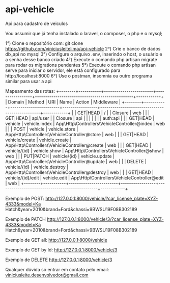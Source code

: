 # api-vehicle
Api para cadastro de veiculos

Vou assumir que já tenha instalado o laravel, o composer, o php e o mysql;

1°) Clone o repositório com: git clone https://github.com/viniciusleitelima/api-vehicle
2°) Crie o banco de dados db_api no mysql
3°) Configure o arquivo .env, inserindo o host, o usuário e a senha desse banco criado
4°) Execute o comando php artisan migrate para rodar os migrations pendentes
5°) Execute o comando php artisan serve para iniciar o servidor, ele está configurado para http://localhost:8000
6°) Use o postman, insomnia ou outro programa similar para usar a api

Mapeamento das rotas:
+--------+-----------+------------------------+-----------------+------------------------------------------------+------------+
| Domain | Method    | URI                    | Name            | Action                                         | Middleware |
+--------+-----------+------------------------+-----------------+------------------------------------------------+------------+
|        | GET|HEAD  | /                      |                 | Closure                                        | web        |
|        | GET|HEAD  | api/user               |                 | Closure                                        | api        |
|        |           |                        |                 |                                                | auth:api   |
|        | GET|HEAD  | vehicle                | vehicle.index   | App\Http\Controllers\VehicleController@index   | web        |
|        | POST      | vehicle                | vehicle.store   | App\Http\Controllers\VehicleController@store   | web        |
|        | GET|HEAD  | vehicle/create         | vehicle.create  | App\Http\Controllers\VehicleController@create  | web        |
|        | GET|HEAD  | vehicle/{id}           | vehicle.show    | App\Http\Controllers\VehicleController@show    | web        |
|        | PUT|PATCH | vehicle/{id}           | vehicle.update  | App\Http\Controllers\VehicleController@update  | web        |
|        | DELETE    | vehicle/{id}           | vehicle.destroy | App\Http\Controllers\VehicleController@destroy | web        |
|        | GET|HEAD  | vehicle/{id}/edit      | vehicle.edit    | App\Http\Controllers\VehicleController@edit    | web        |
+--------+-----------+------------------------+-----------------+------------------------------------------------+------------+

Exemplo de POST:
http://127.0.0.1:8000/vehicle/?car_license_plate=XYZ-4333&model=Ka Hatch&year=2010&brand=Ford&chassi=9BWSU19F08B302189

Exemplo de PATCH
http://127.0.0.1:8000/vehicle/3/?car_license_plate=XYZ-4333&model=Ka Hatch&year=2010&brand=Ford&chassi=9BWSU19F08B302189

Exemplo de GET all:
http://127.0.0.1:8000/vehicle

Exemplo de GET by Id:
http://127.0.0.1:8000/vehicle/3

Exemplo de DELETE
http://127.0.0.1:8000/vehicle/3

Qualquer dúvida só entrar em contato pelo email:
viniciusleite.desenvolvedor@gmail.com




